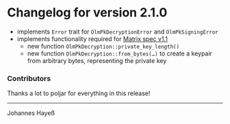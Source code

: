 # Changelog for version 2.1.0

* implements `Error` trait for `OlmPkDecryptionError` and `OlmPkSigningError`
* implements functionality required for [Matrix spec v1.1](https://spec.matrix.org/v1.1/client-server-api/#recovery-key)
  - new function `OlmPkDecryption::private_key_length()`
  - new function `OlmPkDecryption::from_bytes(…)` to create a keypair from arbitrary bytes, representing the private key

### Contributors

Thanks a lot to poljar for everything in this release!

---

Johannes Hayeß

